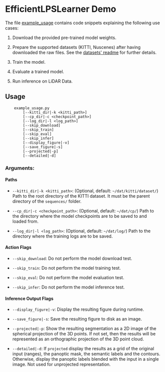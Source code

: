 # EfficientLPSLearner Demo

The file [example_usage](./example_usage.py) contains code snippets explaining the following use cases:

1. Download the provided pre-trained model weights.

2. Prepare the supported datasets (KITTI, Nuscenes) after having downloaded the raw files.
   See the [datasets' readme](../../../../src/opendr/perception/panoptic_segmentation/datasets/README.md)
   for further details.

3. Train the model.

4. Evaluate a trained model.

5. Run inference on LiDAR Data.

## Usage
```
    example_usage.py
        [--kitti_dir|-k <kitti_path>]
        [--cp_dir|-c <checkpoint_path>]
        [--log_dir|-l <log_path>]
        [--skip_download]
        [--skip_train]
        [--skip_eval]
        [--skip_infer]
        [--display_figure|-v]
        [--save_figure|-s]
        [--projected|-p]
        [--detailed|-d]
```

### Arguments:
#### Paths
- `--kitti_dir|-k <kitti_path>`: (Optional, default: `~/dat/kitti/dataset/`)
  Path to the root directory of the KITTI dataset.
  It must be the parent directory of the `sequences/` folder.
  
- `--cp_dir|-c <checkpoint_path>`: (Optional, default: `~/dat/cp/`)
  Path to the directory where the model checkpoints are to be saved to and loaded from.
  
- `--log_dir|-l <log_path>`: (Optional, default: `~/dat/log/`)
  Path to the directory where the training logs are to be saved.
  
#### Action Flags
- `--skip_download`: Do not perform the model download test.
  
- `--skip_train`: Do not perform the model training test.
  
- `--skip_eval`: Do not perform the model evaluation test.
  
- `--skip_infer`: Do not perform the model inference test.

#### Inference Output Flags

- `--display_figure|-v`: Display the resulting figure during runtime.
  
- `--save_figure|-s`: Save the resulting figure to disk as an image.
  
- `--projected|-p`: Show the resulting segmentation as a 2D image of the spherical projection of the 3D points.
If not set, then the results will be represented as an orthographic projection of the 3D point cloud.
  
- `--detailed|-d`: If `projected` display the results as a grid of the original input (ranges), the panoptic mask,
the semantic labels and the contours. Otherwise, display the panoptic labels blended with the input in a single image.
  Not used for unprojected representation.
